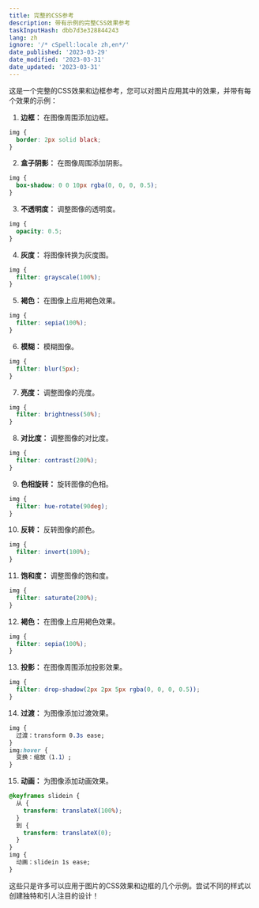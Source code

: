 ```yaml
---
title: 完整的CSS参考
description: 带有示例的完整CSS效果参考
taskInputHash: dbb7d3e328844243
lang: zh
ignore: '/* cSpell:locale zh,en*/'
date_published: '2023-03-29'
date_modified: '2023-03-31'
date_updated: '2023-03-31'
---
```

这是一个完整的CSS效果和边框参考，您可以对图片应用其中的效果，并带有每个效果的示例：
1. **边框：** 在图像周围添加边框。

```css
img {
  border: 2px solid black;
}
```


2. **盒子阴影：** 在图像周围添加阴影。

```css
img {
  box-shadow: 0 0 10px rgba(0, 0, 0, 0.5);
}
```


3. **不透明度：** 调整图像的透明度。

```css
img {
  opacity: 0.5;
}
```


4. **灰度：** 将图像转换为灰度图。

```css
img {
  filter: grayscale(100%);
}
```


5. **褐色：** 在图像上应用褐色效果。

```css
img {
  filter: sepia(100%);
}
```


6. **模糊：** 模糊图像。

```css
img {
  filter: blur(5px);
}
```


7. **亮度：** 调整图像的亮度。

```css
img {
  filter: brightness(50%);
}
```


8. **对比度：** 调整图像的对比度。

```css
img {
  filter: contrast(200%);
}
```


9. **色相旋转：** 旋转图像的色相。

```css
img {
  filter: hue-rotate(90deg);
}
```


10. **反转：** 反转图像的颜色。

```css
img {
  filter: invert(100%);
}
```


11. **饱和度：** 调整图像的饱和度。

```css
img {
  filter: saturate(200%);
}
```


12. **褐色：** 在图像上应用褐色效果。

```css
img {
  filter: sepia(100%);
}
```


13. **投影：** 在图像周围添加投影效果。

```css
img {
  filter: drop-shadow(2px 2px 5px rgba(0, 0, 0, 0.5));
}
```


14. **过渡：** 为图像添加过渡效果。

```css
img {
  过渡：transform 0.3s ease;
}
img:hover {
  变换：缩放（1.1）;
}
```


15. **动画：** 为图像添加动画效果。

```css
@keyframes slidein {
  从 {
    transform: translateX(100%);
  }
  到 {
    transform: translateX(0);
  }
}
img {
  动画：slidein 1s ease;
}
```



这些只是许多可以应用于图片的CSS效果和边框的几个示例。尝试不同的样式以创建独特和引人注目的设计！
